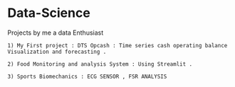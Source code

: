 # Data-Science
Projects by me a data Enthusiast
 
    1) My First project : DTS Opcash : Time series cash operating balance Visualization and forecasting .
  
    2) Food Monitoring and analysis System : Using Streamlit .
    
    3) Sports Biomechanics : ECG SENSOR , FSR ANALYSIS
    
